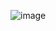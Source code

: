 ![image](https://user-images.githubusercontent.com/72547171/173725128-cda68f9f-0cd1-483a-b1e5-22d1477f0737.png)
